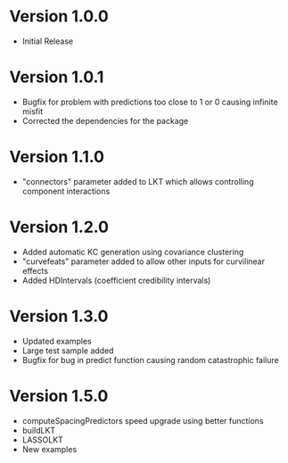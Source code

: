 # Version 1.0.0
* Initial Release
  
# Version 1.0.1
* Bugfix for problem with predictions too close to 1 or 0 causing infinite misfit
* Corrected the dependencies for the package

# Version 1.1.0
* "connectors" parameter added to LKT which allows controlling component interactions
  
# Version 1.2.0
* Added automatic KC generation using covariance clustering
* "curvefeats" parameter added to allow other inputs for curvilinear effects
* Added HDIntervals (coefficient credibility intervals)

# Version 1.3.0
* Updated examples
* Large test sample added
* Bugfix for bug in predict function causing random catastrophic failure

# Version 1.5.0
* computeSpacingPredictors speed upgrade using better functions
* buildLKT
* LASSOLKT
* New examples
